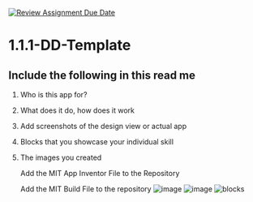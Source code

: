 [![Review Assignment Due Date](https://classroom.github.com/assets/deadline-readme-button-22041afd0340ce965d47ae6ef1cefeee28c7c493a6346c4f15d667ab976d596c.svg)](https://classroom.github.com/a/KZRgrbJa)
# 1.1.1-DD-Template

## Include the following in this read me

1. Who is this app for?
1. What does it do, how does it work
1. Add screenshots of the design view or actual app
1. Blocks that you showcase your individual skill
1. The images you created

   Add the MIT App Inventor File to the Repository

   Add the MIT Build File to the repository
   ![image](https://github.com/user-attachments/assets/be45fa0f-57c2-408c-97dc-2e61eebf5987)
![image](https://github.com/user-attachments/assets/8c3e27f0-3a7e-4b78-a924-379cac8b98f0)
![blocks](https://github.com/user-attachments/assets/1339cc86-ae8c-4bb2-ac8e-bcd4bc9e2e27)
